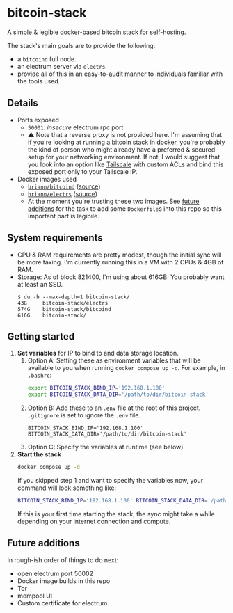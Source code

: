 # bitcoin-stack

A simple & legible docker-based bitcoin stack for self-hosting.

The stack's main goals are to provide the following:
- a `bitcoind` full node.
- an electrum server via `electrs`.
- provide all of this in an easy-to-audit manner to individuals familiar with the tools used.

## Details
- Ports exposed
  - `50001`: *insecure* electrum rpc port
  - :warning: Note that a reverse proxy is not provided here. I'm assuming that if you're looking at running a bitcoin stack in docker, you're probably the kind of person who might already have a preferred & secured setup for your networking environment. If not, I would suggest that you look into an option like [Tailscale](https://tailscale.com/) with custom ACLs and bind this exposed port only to your Tailscale IP.
- Docker images used
  - [`briann/bitcoind`](https://hub.docker.com/repository/docker/briann/bitcoind) ([source](https://github.com/briann/docker-bitcoind))
  - [`briann/electrs`](https://hub.docker.com/repository/docker/briann/electrs) ([source](https://github.com/briann/electrs))
  - At the moment you're trusting these two images. See [future additions](#future-additions) for the task to add some `Dockerfile`s into this repo so this important part is legibile.

## System requirements
- CPU & RAM requirements are pretty modest, though the initial sync will be more taxing. I'm currently running this in a VM with 2 CPUs & 4GB of RAM.
- Storage: As of block 821400, I'm using about 616GB. You probably want at least an SSD.
    ```
    $ du -h --max-depth=1 bitcoin-stack/
    43G     bitcoin-stack/electrs
    574G    bitcoin-stack/bitcoind
    616G    bitcoin-stack/
    ```

## Getting started
1. **Set variables** for IP to bind to and data storage location.
    1. Option A: Setting these as environment variables that will be available to you when running `docker compose up -d`. For example, in `.bashrc`:
        ```bash
        export BITCOIN_STACK_BIND_IP='192.168.1.100'
        export BITCOIN_STACK_DATA_DIR='/path/to/dir/bitcoin-stack'
        ```
    2. Option B: Add these to an `.env` file at the root of this project. `.gitignore` is set to ignore the `.env` file.
        ```
        BITCOIN_STACK_BIND_IP='192.168.1.100'
        BITCOIN_STACK_DATA_DIR='/path/to/dir/bitcoin-stack'
        ```
    3. Option C: Specify the variables at runtime (see below).
1. **Start the stack**
    ```bash
    docker compose up -d
    ```
    If you skipped step 1 and want to specify the variables now, your command will look something like:
    ```bash
    BITCOIN_STACK_BIND_IP='192.168.1.100' BITCOIN_STACK_DATA_DIR='/path/to/dir/bitcoin-stack' docker compose up -d
    ```
    If this is your first time starting the stack, the sync might take a while depending on your internet connection and compute.

## Future additions
In rough-ish order of things to do next:
- open electrum port 50002
- Docker image builds in this repo
- Tor
- mempool UI
- Custom certificate for electrum